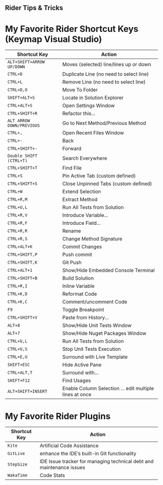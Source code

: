 ## Rider Tips & Tricks

# My Favorite Rider Shortcut Keys (Keymap Visual Studio)

| Shortcut Key                 | Action                                         |
|------------------------------|------------------------------------------------|
| `ALT+SHIFT+ARROW UP/DOWN`    | Moves (selected) line/lines up or down
| `CTRL+D`                     | Duplicate Line (no need to select line)
| `CTRL+L`                     | Remove Line (no need to select line)
| `CTRL+D,O`                   | Move To Folder
| `SHIFT+ALT+S`                | Locate in Solution Explorer
| `CTRL+ALT+S`                 | Open Settings Window
| `CTRL+SHIFT+R`               | Refactor this...
| `ALT ARROW DOWN/PREVIOUS`    | Go to Next Method/Previous Method
| `CTRL+,`                     | Open Recent Files Window
| `CTRL+-`                     | Back
| `CTRL+SHIFT+-`               | Forward
| `Double SHIFT (CTRL+T)`      | Search Everywhere
| `CTRL+SHIFT+T`               | Find File
| `CTRL+S`                     | Pin Active Tab (custom defined)
| `CTRL+SHIFT+S`               | Close Unpinned Tabs (custom defined)
| `CTRL+W`                     | Extend Selection
| `CTRL+R,M`                   | Extract Method
| `CTRL+U,L`                   | Run All Tests from Solution
| `CTRL+R,V`                   | Introduce Variable...
| `CTRL+R,F`                   | Introduce Field...
| `CTRL+R,R`                   | Rename
| `CTRL+R,S`                   | Change Method Signature
| `CTRL+ALT+K`                 | Commit Changes
| `CTRL+SHIFT,P`               | Push commit
| `CTRL+SHIFT,K`               | Git Push
| `CTRL+ALT+1`                 | Show/Hide Embedded Console Terminal
| `CTRL+SHIFT+B`               | Build Solution
| `CTRL+R,I`                   | Inline Variable
| `CTRL+K,D`                   | Reformat Code
| `CTRL+K,C`                   | Comment/uncomment Code
| `F9`                         | Toggle Breakpoint
| `CTRL+SHIFT+V`               | Paste from History...
| `ALT+8`                      | Show/Hide Unit Tests Window
| `ALT+7`                      | Show/Hide Nuget Packages Window
| `CTRL+U,L`                   | Run All Tests from Solution
| `CTRL+U,S`                   | Stop Unit Tests Execution
| `CTRL+E,U`                   | Surround with Live Template
| `SHIFT+ESC`                  | Hide Active Pane
| `CTRL+ALT,T`                 | Surround with...
| `SHIFT+F12`                  | Find Usages
| `ALT+SHIFT+INSERT`           | Enable Column Selection ... edit multiple lines at once


# My Favorite Rider Plugins

| Shortcut Key                 | Action                                         |
|------------------------------|------------------------------------------------|
| `Kite`                       | Artificial Code Assistance
| `GitLive`                    | enhance the IDE’s built-in Git functionality
| `StepSize`                   | IDE Issue tracker for managing technical debt and maintenance issues
| `WakaTime`                   | Code Stats
